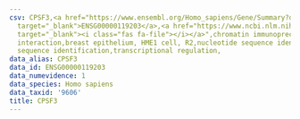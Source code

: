 ```yaml
---
csv: CPSF3,<a href="https://www.ensembl.org/Homo_sapiens/Gene/Summary?db=core;g=ENSG00000119203"
  target="_blank">ENSG00000119203</a>,<a href="https://www.ncbi.nlm.nih.gov/pubmed/22863008"
  target="_blank"><i class="fas fa-file"></i></a>",chromatin immunoprecipitation assay,direct
  interaction,breast epithelium, HME1 cell, R2,nucleotide sequence identification,nucleotide
  sequence identification,transcriptional regulation,
data_alias: CPSF3
data_id: ENSG00000119203
data_numevidence: 1
data_species: Homo sapiens
data_taxid: '9606'
title: CPSF3
---
```

